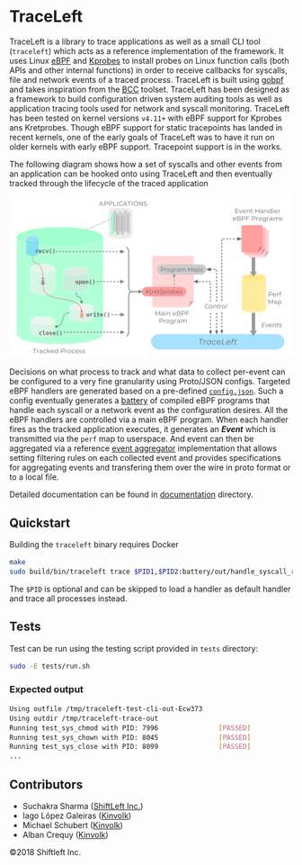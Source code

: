 # TraceLeft

TraceLeft is a library to trace applications as well as a small CLI tool 
(`traceleft`) which acts as a reference implementation of the framework. 
It uses Linux [eBPF](https://lwn.net/Articles/740157/) and 
[Kprobes](https://www.kernel.org/doc/Documentation/kprobes.txt) to install 
probes on Linux function calls (both APIs and other internal functions) 
in order to receive callbacks for syscalls, file and network events of a 
traced process. TraceLeft is built using [gobpf](https://github.com/iovisor/gobpf) 
and takes inspiration from the [BCC](https://github.com/iovisor/bcc) toolset. 
TraceLeft has been designed as a framework to build configuration driven system 
auditing tools as well as application tracing tools used for network and syscall
monitoring. TraceLeft has been tested on kernel versions `v4.11+` with eBPF support 
for Kprobes ans Kretprobes. Though eBPF support for static tracepoints has 
landed in recent kernels, one of the early goals of TraceLeft was to have it run 
on older kernels with early eBPF support. Tracepoint support is in the works.

The following diagram shows how a set of syscalls and other events from an 
application can be hooked onto using TraceLeft and then eventually tracked through 
the lifecycle of the traced application

![block-diagram](traceleft-block.png)

Decisions on what process to track and what data to collect per-event can be 
configured to a very fine granularity using Proto/JSON configs. Targeted eBPF handlers 
are generated based on a pre-defined [`config.json`](examples/config.json). Such a
config eventually generates a [battery](battery) of compiled eBPF programs that 
handle each syscall or a network event as the configuration desires. All the eBPF 
handlers are controlled via a main eBPF program. When each handler fires as the tracked
application executes, it generates an **_Event_** which is transmitted via the `perf` map 
to userspace. And event can then be aggregated via a reference 
[event aggregator](documentation/event-aggregation.md) implementation that allows
setting filtering rules on each collected event and provides specifications for 
aggregating events and transfering them over the wire in proto format or to a local 
file.

Detailed documentation can be found in [documentation](documentation) directory.

## Quickstart

Building the `traceleft` binary requires Docker

```bash
make
sudo build/bin/traceleft trace $PID1,$PID2:battery/out/handle_syscall_read.bpf $PID3:battery/out/handle_syscall_chown.bpf
```

The `$PID` is optional and can be skipped to load a handler as default handler
and trace all processes instead.


## Tests

Test can be run using the testing script provided in `tests` directory:


```bash
sudo -E tests/run.sh
```

### Expected output

```bash
Using outfile /tmp/traceleft-test-cli-out-Ecw373
Using outdir /tmp/traceleft-trace-out
Running test_sys_chmod with PID: 7996               [PASSED]
Running test_sys_chown with PID: 8045               [PASSED]
Running test_sys_close with PID: 8099               [PASSED]
...
```

## Contributors

 - Suchakra Sharma ([ShiftLeft Inc.](https://shiftleft.io))
 - Iago López Galeiras ([Kinvolk](https://kinvolk.io))
 - Michael Schubert ([Kinvolk](https://kinvolk.io))
 - Alban Crequy ([Kinvolk](https://kinvolk.io))
  

©2018 Shiftleft Inc.